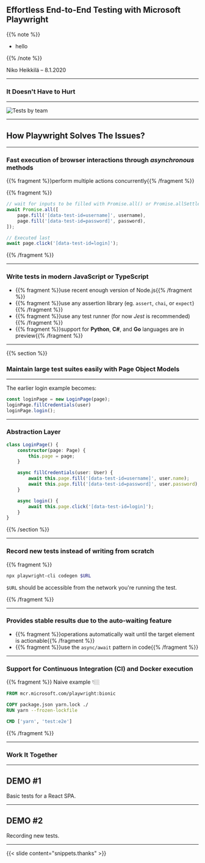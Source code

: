 ## Effortless End-to-End Testing with Microsoft Playwright

{{% note %}}

- hello

{{% /note %}}

Niko Heikkilä – 8.1.2020

---

### It Doesn't Have to Hurt

---

![Tests by team](https://f001.backblazeb2.com/file/nikoheikkila-fi/DevQATests.png)

---

## How Playwright Solves The Issues?

---

### Fast execution of browser interactions through _asynchronous_ methods

{{% fragment %}}perform multiple actions concurrently{{% /fragment %}}

{{% fragment %}}

```js
// wait for inputs to be filled with Promise.all() or Promise.allSettled()
await Promise.all([
    page.fill('[data-test-id=username]', username),
    page.fill('[data-test-id=password]', password),
]);

// Executed last
await page.click('[data-test-id=login]');
```

{{% /fragment %}}

---

### Write tests in modern **JavaScript** or **TypeScript**

- {{% fragment %}}use recent enough version of Node.js{{% /fragment %}}
- {{% fragment %}}use any assertion library (eg. `assert`, `chai`, or `expect`){{% /fragment %}}
- {{% fragment %}}use any test runner (for now _Jest_ is recommended){{% /fragment %}}
- {{% fragment %}}support for **Python**, **C#**, and **Go** languages are in preview{{% /fragment %}}

---

{{% section %}}

### Maintain large test suites easily with Page Object Models

---

The earlier login example becomes:

```js
const loginPage = new LoginPage(page);
loginPage.fillCredentials(user)
loginPage.login();
```

---

### Abstraction Layer

```ts
class LoginPage() {
    constructor(page: Page) {
        this.page = page;
    }

    async fillCredentials(user: User) {
        await this.page.fill('[data-test-id=username]', user.name);
        await this.page.fill('[data-test-id=password]', user.password);
    }

    async login() {
        await this.page.click('[data-test-id=login]');
    }
}
```

{{% /section %}}

---

### Record new tests instead of writing from scratch

{{% fragment %}}

```bash
npx playwright-cli codegen $URL
```

`$URL` should be accessible from the network you're running the test.

{{% /fragment %}}

---

### Provides stable results due to the auto-waiting feature

- {{% fragment %}}operations automatically wait until the target element is actionable{{% /fragment %}}
- {{% fragment %}}use the `async/await` pattern in code{{% /fragment %}}

---

### Support for **Continuous Integration (CI)** and **Docker** execution

{{% fragment %}}
Naive example 👇🏼

```dockerfile
FROM mcr.microsoft.com/playwright:bionic

COPY package.json yarn.lock ./
RUN yarn --frozen-lockfile

CMD ['yarn', 'test:e2e']
```

{{% /fragment %}}

---

### Work It Together

---

## DEMO #1

Basic tests for a React SPA.

---

## DEMO #2

Recording new tests.

---

{{< slide content="snippets.thanks" >}}
